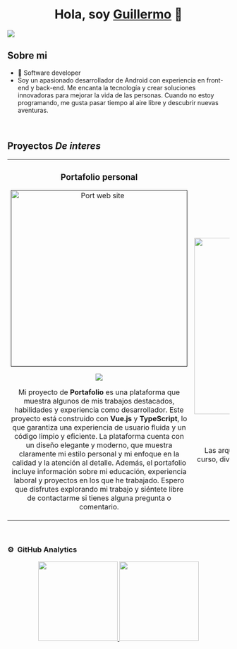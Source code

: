 <div align="center">
<h1 align="center">Hola, soy <a href="https://aristi.dev">Guillermo</a> 👋</h1>
</div>
<img src="https://firebasestorage.googleapis.com/v0/b/portfoliome-17ec8.appspot.com/o/Developer.png?alt=media&token=2998af1e-291c-4964-b70d-72e7a1a094c5">

## Sobre mi

- 📲 Software developer
- Soy un apasionado desarrollador de Android con experiencia en front-end y back-end. Me encanta la tecnología y crear soluciones innovadoras para mejorar la vida de las personas. Cuando no estoy programando, me gusta pasar tiempo al aire libre y descubrir nuevas aventuras.
<br>

## Proyectos *De interes*
<table>
<tr>
<td width="50%">
<h3 align="center">Portafolio personal</h3>
<div align="center">
<a href=""https://g-sam.netlify.app/" target="_blank"><img src="https://firebasestorage.googleapis.com/v0/b/portfoliome-17ec8.appspot.com/o/portWebSite.jpeg?alt=media&token=a611a063-724e-418d-a13d-ea9937482c11" width="400" alt="Port web site"></a>
<p>
<a href="https://github.com/GuillermoSamboni/Portafolio" target="_blank">
<img src="https://img.shields.io/badge/CÓDIGO-ff9?style=for-the-badge&logo=github&logoColor=black">
</a>
</a>
</p>
<p>
Mi proyecto de <strong>Portafolio</strong> es una plataforma que muestra algunos de mis trabajos destacados, habilidades y experiencia como desarrollador. Este proyecto está construido con <strong>Vue.js</strong> y <strong>TypeScript</strong>, lo que garantiza una experiencia de usuario fluida y un código limpio y eficiente. La plataforma cuenta con un diseño elegante y moderno, que muestra claramente mi estilo personal y mi enfoque en la calidad y la atención al detalle. Además, el portafolio incluye información sobre mi educación, experiencia laboral y proyectos en los que he trabajado. Espero que disfrutes explorando mi trabajo y siéntete libre de contactarme si tienes alguna pregunta o comentario.
</div>
                                                                                      
</td>

<td width="50%">
<br>
<h3 align="center">JobFinder</h3>
<div align="center">                                       
<a href="https://github.com/GuillermoSamboni/FireApp" target="_blank">
<div style="display:flex;">
<img src="https://i.imgur.com/7uCBigG.jpg" width="400" alt="Curso arquitectura MVVM"></a>
<img src="https://i.imgur.com/7uCBigG.jpg" width="400" alt="Curso arquitectura MVVM"></a>
</div>
<br>
<p>
<a href="https://github.com/ArisGuimera/SimpleAndroidMVVM" target="_blank">
<img src="https://img.shields.io/badge/C%C3%93DIGO-80ffaa?style=for-the-badge&logo=github&logoColor=black">
</a>
<a href="https://youtu.be/hhhSMXi0R3E" target="_blank">
<img src="https://img.shields.io/badge/-Youtube-green?style=for-the-badge&color=3fFD7f">
</a>
</p>
</p>Las arquitecturas son <strong>IMPRESCINDIBLES</strong> para poder trabajar como desarrollador/a Android. En este curso, divido por ramas irás aprendiendo a implementar una arquitectura real y robusta con inyección de dependencias, clean architecture, testing y mucho más.</p>
</div>
</td>                                                          
</table>                                                                                 
</div>
<br>

### ⚙️ &nbsp;GitHub Analytics

<p align="center">
<a href="https://github.com/GuillermoSamboni">
  <img height="180em" src="https://github-readme-stats-eight-theta.vercel.app/api?username=GuillermoSamboni&show_icons=true&theme=algolia&include_all_commits=true&count_private=true"/>
  <img height="180em" src="https://github-readme-stats-eight-theta.vercel.app/api/top-langs/?username=GuillermoSamboni&layout=compact&langs_count=8&theme=algolia"/>
</a>
</p>
